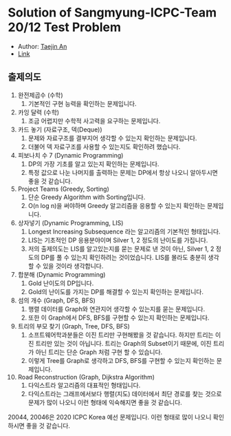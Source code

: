 # Solution of Sangmyung-ICPC-Team 20/12 Test Problem
- Author: [Taejin An](https://github.com/taejin1221)
- [Link](https://www.acmicpc.net/workbook/view/6097)

## 출제의도
1. 완전제곱수 (수학)
	1. 기본적인 구현 능력을 확인하는 문제입니다.
1. 카잉 달력 (수학)
	1. 조금 어렵지만 수학적 사고력을 요구하는 문제입니다.
1. 카드 놓기 (자료구조, 덱(Deque))
	1. 문제와 자료구조를 결부지어 생각할 수 있는지 확인하는 문제입니다.
	1. 더불어 덱 자료구조를 사용할 수 있는지도 확인하려 했습니다.
1. 피보나치 수 7 (Dynamic Programming)
	1. DP의 가장 기초를 알고 있는지 확인하는 문제입니다.
	1. 특정 값으로 나눈 나머지를 출력하는 문제는 DP에서 항상 나오니 알아두시면 좋을 것 같습니다.
1. Project Teams (Greedy, Sorting)
	1. 단순 Greedy Algorithm with Sorting입니다.
	1. O(n log n)을 써야하며 Greedy 알고리즘을 응용할 수 있는지 확인하는 문제입니다.
1. 상자넣기 (Dynamic Programming, LIS)
	1. Longest Increasing Subsequence 라는 알고리즘의 기본적인 형태입니다.
	1. LIS는 기초적인 DP 응용분야이며 Silver 1, 2 정도의 난이도를 가집니다.
	1. 저의 출제의도는 LIS를 알고있는지를 묻는 문제로 낸 것이 아닌, Silver 1, 2 정도의 DP를 풀 수 있는지 확인하려는 것이었습니다. LIS를 몰라도 충분히 생각할 수 있을 것이라 생각합니다.
1. 합분해 (Dynamic Programming)
	1. Gold 난이도의 DP입니다.
	1. Gold의 난이도를 가지는 DP를 해결할 수 있는지 확인하는 문제입니다.
1. 섬의 개수 (Graph, DFS, BFS)
	1. 행렬 데이터를 Graph와 연관지어 생각할 수 있는지를 묻는 문제입니다.
	1. 또한 이 Graph에서 DFS, BFS를 구현할 수 있는지 확인하는 문제입니다.
1. 트리의 부모 찾기 (Graph, Tree, DFS, BFS)
	1. 소프트웨어학과분들은 이진 트리만 구현해봤을 것 같습니다. 하지만 트리는 이진 트리만 있는 것이 아닙니다. 트리는 Graph의 Subset이기 때문에, 이진 트리가 아닌 트리는 단순 Graph 처럼 구현 할 수 있습니다.
	1. 이렇게 Tree를 Graph로 생각하고 DFS, BFS를 구현할 수 있는지 확인하는 문제입니다.
1. Road Reconstruction (Graph, Dijkstra Algorithm)
	1. 다익스트라 알고리즘의 대표적인 형태입니다.
	1. 다익스트라는 그래프에서보다 행렬(지도) 데이터에서 최단 경로를 찾는 것으로 문제가 많이 나오니 이런 형태에 익숙해지면 좋을 것 같습니다.

20044, 20046은 2020 ICPC Korea 예선 문제입니다. 이런 형태로 많이 나오니 확인하시면 좋을 것 같습니다.